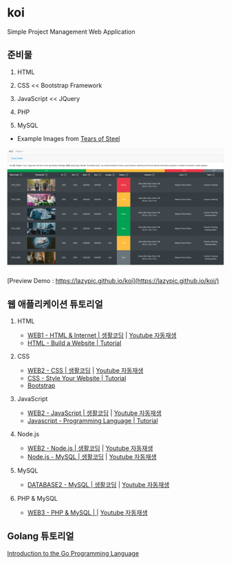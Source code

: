 # koi
Simple Project Management Web Application

## 준비물

1. HTML

1. CSS << Bootstrap Framework

1. JavaScript << JQuery

1. PHP

1. MySQL

- Example Images from [Tears of Steel](https://media.xiph.org/tearsofsteel/)

![Preview](img/preview2.png)

[Preview Demo : https://lazypic.github.io/koi](https://lazypic.github.io/koi/)

## 웹 애플리케이션 튜토리얼

1. HTML
    - [WEB1 - HTML & Internet | 생활코딩](https://opentutorials.org/course/3084) | [Youtube 자동재생](https://www.youtube.com/playlist?list=PLuHgQVnccGMDZP7FJ_ZsUrdCGH68ppvPb)
    - [HTML - Build a Website | Tutorial](https://www.youtube.com/playlist?list=PLLAZ4kZ9dFpMSXUYwxDFOvyxlssug29Fu)

1. CSS
    - [WEB2 - CSS | 생활코딩](https://opentutorials.org/course/3086) | [Youtube 자동재생](https://www.youtube.com/playlist?list=PLuHgQVnccGMAnWgUYiAW2cTzSBywFO75B)
    - [CSS - Style Your Website | Tutorial](https://www.youtube.com/playlist?list=PLLAZ4kZ9dFpNO7ScZFr-WTmtcBY3AN1M7)
    - [Bootstrap](https://getbootstrap.com/)

1. JavaScript
    - [WEB2 - JavaScript | 생활코딩](https://opentutorials.org/course/3085) | [Youtube 자동재생](https://www.youtube.com/playlist?list=PLuHgQVnccGMBB348PWRN0fREzYcYgFybf)
    - [Javascript - Programming Language | Tutorial](https://www.youtube.com/playlist?list=PLLAZ4kZ9dFpPQbcrA-SzALJeFm23tPrAI)

1. Node.js
    - [WEB2 - Node.js | 생활코딩](https://opentutorials.org/course/3332) | [Youtube 자동재생](https://www.youtube.com/playlist?list=PLuHgQVnccGMA9QQX5wqj6ThK7t2tsGxjm)
    - [Node.js - MySQL | 생활코딩](https://opentutorials.org/course/3347) | [Youtube 자동재생](https://www.youtube.com/playlist?list=PLuHgQVnccGMAicFFRh8vFFFtLLlNojWUh)

1. MySQL
    - [DATABASE2 - MySQL | 생활코딩](https://opentutorials.org/course/3161) | [Youtube 자동재생](https://www.youtube.com/playlist?list=PLuHgQVnccGMCgrP_9HL3dAcvdt8qOZxjW)
    
1. PHP & MySQL
    - [WEB3 - PHP & MySQL | ](https://opentutorials.org/course/3167) | [Youtube 자동재생](https://www.youtube.com/playlist?list=PLuHgQVnccGMA5836CvWfieEQy0T0ov6Jh)

## Golang 튜토리얼

[Introduction to the Go Programming Language](https://pythonprogramming.net/go/introduction-go-language-programming-tutorial/)

